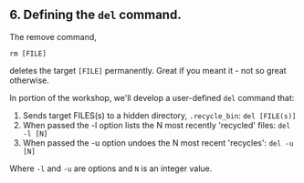 ## 6. Defining the `del` command.

The remove command, 

    rm [FILE]

deletes the target `[FILE]` permanently. Great if you meant it - not so great otherwise.

In portion of the workshop, we'll develop a user-defined `del` command that:

1. Sends target FILES(s) to a hidden directory, `.recycle_bin`: `del [FILE(s)]`
2. When passed the -l option lists the N most recently 'recycled' files: `del -l [N]`
3. When passed the -u option undoes the N most recent 'recycles': `del -u [N]`

Where `-l` and `-u` are options and `N` is an integer value.

